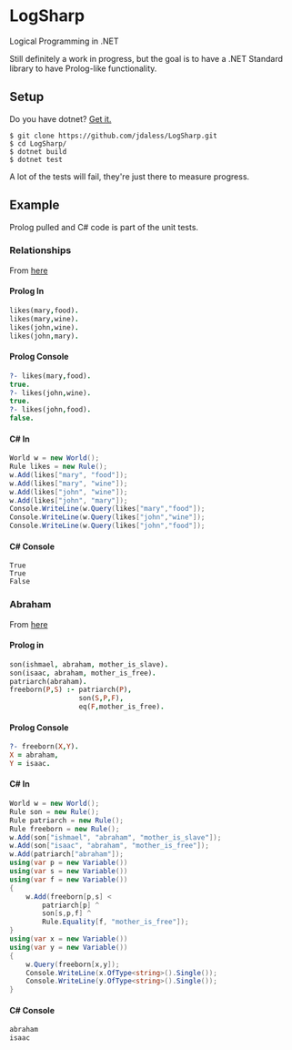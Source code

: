 # LogSharp
Logical Programming in .NET

Still definitely a work in progress, but the goal is to have a .NET Standard library to have Prolog-like functionality.

## Setup

Do you have dotnet? [Get it.](https://dotnet.microsoft.com/download)


```
$ git clone https://github.com/jdaless/LogSharp.git
$ cd LogSharp/
$ dotnet build
$ dotnet test
```

A lot of the tests will fail, they're just there to measure progress. 

## Example

Prolog pulled and C# code is part of the unit tests.

### Relationships

From [here](http://www.cs.toronto.edu/~sheila/384/w11/simple-prolog-examples.html) 

#### Prolog In
```prolog
likes(mary,food).
likes(mary,wine).
likes(john,wine).
likes(john,mary).
```
#### Prolog Console
```prolog
?- likes(mary,food). 
true.
?- likes(john,wine). 
true.
?- likes(john,food). 
false.
```
 
#### C# In 
```cs
World w = new World();
Rule likes = new Rule();
w.Add(likes["mary", "food"]);
w.Add(likes["mary", "wine"]);
w.Add(likes["john", "wine"]);
w.Add(likes["john", "mary"]);
Console.WriteLine(w.Query(likes["mary","food"]);
Console.WriteLine(w.Query(likes["john","wine"]);
Console.WriteLine(w.Query(likes["john","food"]);
```
#### C# Console
```
True
True
False
```
### Abraham

From [here](http://cg.huminf.aau.dk/Module_II/1063.html)

#### Prolog in
```prolog
son(ishmael, abraham, mother_is_slave).
son(isaac, abraham, mother_is_free).
patriarch(abraham).
freeborn(P,S) :- patriarch(P), 
                 son(S,P,F),
                 eq(F,mother_is_free).
```

#### Prolog Console
```prolog
?- freeborn(X,Y).
X = abraham,
Y = isaac.
```

#### C# In
```cs
World w = new World();
Rule son = new Rule();
Rule patriarch = new Rule();
Rule freeborn = new Rule();
w.Add(son["ishmael", "abraham", "mother_is_slave"]);
w.Add(son["isaac", "abraham", "mother_is_free"]);
w.Add(patriarch["abraham"]);
using(var p = new Variable())
using(var s = new Variable())
using(var f = new Variable())
{
    w.Add(freeborn[p,s] < 
        patriarch[p] ^ 
        son[s,p,f] ^ 
        Rule.Equality[f, "mother_is_free"]);
}
using(var x = new Variable())
using(var y = new Variable())
{
    w.Query(freeborn[x,y]);
    Console.WriteLine(x.OfType<string>().Single());
    Console.WriteLine(y.OfType<string>().Single());
}
```
#### C# Console
```cs
abraham
isaac
```